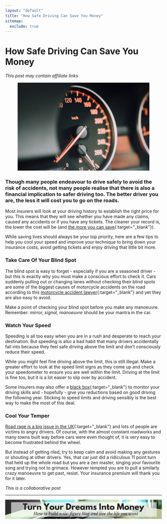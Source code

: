 ```yaml
---
layout: "default"
title: "How Safe Driving Can Save You Money"
sitemap:
  exclude: true
---
```

# How Safe Driving Can Save You Money
*This post may contain affiliate links*

<center>
<figure>
    <img src='/i/2018/how-safe-driving-can-save-you-money-1.jpg' alt='speedometer'>
</figure>
</center>

### Though many people endeavour to drive safely to avoid the risk of accidents, not many people realise that there is also a financial implication to safer driving too. The better driver you are, the less it will cost you to go on the roads. 

Most insurers will look at your driving history to establish the right price for you. This means that they will see whether you have made any claims, caused any accidents or if you have any tickets. The cleaner your record is, the lower the cost will be (and [the more you can save](/posts/save-one-thousand-pounds.html){:target="_blank"}).

While saving lives should always be your top priority, here are a few tips to help you cool your speed and improve your technique to bring down your insurance costs, avoid getting tickets and enjoy driving that little bit more. 

### Take Care Of Your Blind Spot
The blind spot is easy to forget - especially if you are a seasoned driver - but this is exactly why you must make a conscious effort to check it. Cars suddenly pulling out or changing lanes without checking their blind spots are some of the biggest causes of motorcycle accidents on the road according to this [motorcycle accident lawyer](https://www.daveabels.com/motorcycle-accidents.html){:target="_blank"} and yet they are also easy to avoid. 

Make a point of checking your blind spot before you make any manoeuvre. Remember: <i>mirror, signal, manoeuvre</i> should be your mantra in the car. 

### Watch Your Speed
Speeding is all too easy when you are in a rush and desperate to reach your destination. But speeding is also a bad habit that many drivers accidentally fall into because they feel safe driving above the limit and don’t consciously reduce their speed. 

While you might feel fine driving above the limit, this is still illegal. Make a greater effort to look at the speed limit signs as they come up and check your speedometer to ensure you are well within the limit. Driving at the limit is fine too, but it is a lot easier to slip over by accident. 

Some insurers may also offer a [black box](https://www.moneysupermarket.com/car-insurance/how-does-black-box-insurance-work/){:target="_blank"} to monitor your driving skills and - hopefully - give you reductions based on good driving the following year. Sticking to speed limits and driving sensibly is the best way to make the most of this deal. 

### Cool Your Temper
[Road rage is a big issue in the UK](https://www.express.co.uk/life-style/cars/811471/Road-rage-UK-driving-motorist-car-research){:target="_blank"} and lots of people are victims to angry drivers. Of course, with the almost constant roadworks and many towns built way before cars were even thought of, it is very easy to become frustrated behind the wheel. 

But instead of getting riled, try to keep calm and avoid making any gestures or shouting at other drivers. Yes, that car just did a ridiculous 11 point turn that held up the whole road but you are a zen master, singing your favourite song and trying not to grimace. However tempted you are to pull a similarly crazy manoeuvre to get past, resist. Your insurance premium will thank you for it later.


*This is a collaborative post*

***

<!-- START ADVERTISER: Emma Drew turn your dreams course -->
<center>
<a href="http://bit.ly/turnyourdreamsintomoney" target="_blank"><img src='/aff/turn-your-dreams-into-money-728x90.png' alt='Turn Your Dreams Into Money link to course' /></a>
</center>
<!-- END ADVERTISER: Emma Drew turn your dreams course -->












